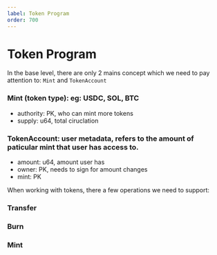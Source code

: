 ```yaml
---
label: Token Program
order: 700
---
```


# Token Program

In the base level, there are only 2 mains concept which we need to pay attention to: `Mint` and `TokenAccount`

### Mint (token type): eg: USDC, SOL, BTC

- authority: PK, who can mint more tokens
- supply: u64, total ciruclation

### TokenAccount: user metadata, refers to the amount of paticular mint that user has access to.

- amount: u64, amount user has
- owner: PK, needs to sign for amount changes
- mint: PK

When working with tokens, there a few operations we need to support:

### Transfer

### Burn

### Mint